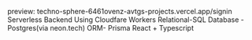 preview: techno-sphere-6461ovenz-avtgs-projects.vercel.app/signin
Serverless Backend Using Cloudfare Workers
Relational-SQL Database - Postgres(via neon.tech)
ORM- Prisma
React + Typescript
